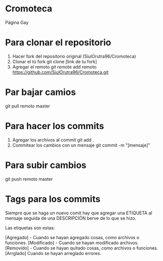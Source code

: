 # Cromoteca
Página Gay

# Para clonar el repositorio

1. Hacer fork del repositorio original (SiulOrutra96/Cromoteca)
2. Clonar el tú fork 
    git clone [link de tu fork]
3. Agregar el remoto 
    git remote add remoto https://github.com/SiulOrutra96/Cromoteca.git

# Par bajar camios

git pull remoto master

# Para hacer los commits

1. Agregar los archivos al commit
    git add .
2. Commitear los cambios con un mensaje
    git commit -m "[mensaje]"
    
# Para subir cambios

git push remoto master

# Tags para los commits

Siempre que se haga un nuevo comit hay que agregar una ETIQUETA al mensaje seguida de una DESCRIPCIÓN berve de lo que se hizo.

Las etiquetas son estas:

[Agregado] - Cuando se hayan agregado cosas, como  archivos o funciones.
[Modificado] - Cuando se hayan modificado archivos.
[Removido] - Cuando se hayan quitado cosas, como archivos o funciones.
[Arrglado] Cuando se hayan arreglado errores.
